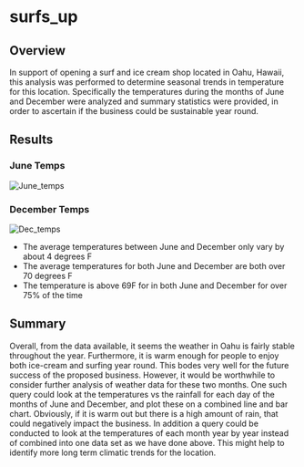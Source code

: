 # surfs_up

## Overview 

In support of opening a surf and ice cream shop located in Oahu, Hawaii, this analysis was performed to determine seasonal trends in temperature for this location. Specifically the temperatures during the months of June and December were analyzed and summary statistics were provided, in order to ascertain if the business could be sustainable year round. 


## Results 

### June Temps
![June_temps](https://user-images.githubusercontent.com/81761879/122786610-7bd3ed80-d282-11eb-8e07-24f676020b0c.PNG)

### December Temps 
![Dec_temps](https://user-images.githubusercontent.com/81761879/122785753-a3768600-d281-11eb-98e5-3d377f893dd6.PNG)

* The average temperatures between June and December only vary by about 4 degrees F
* The average temperatures for both June and December are both over 70 degrees F
* The temperature is above 69F for in both June and December for over 75% of the time

## Summary

Overall, from the data available, it seems the weather in Oahu is fairly stable throughout the year. Furthermore, it is warm enough for people to enjoy both ice-cream and surfing year round. This bodes very well for the future success of the proposed business. However, it would be worthwhile to consider further analysis of weather data for these two months. One such query could look at the temperatures vs the rainfall for each day of the months of June and December, and plot these on a combined line and bar chart. Obviously, if it is warm out but there is a high amount of rain, that could negatively impact the business. In addition a query could be conducted to look at the temperatures of each month year by year instead of combined into one data set as we have done above. This might help to identify more long term climatic trends for the location. 
